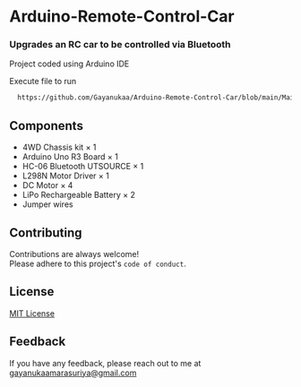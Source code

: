 
# Arduino-Remote-Control-Car

### Upgrades an RC car to be controlled via Bluetooth

Project coded using Arduino IDE

Execute file to run
```bash
  https://github.com/Gayanukaa/Arduino-Remote-Control-Car/blob/main/Main/Main.ino
```

## Components

- 4WD Chassis kit ×	1
 - Arduino Uno R3 Board ×	1	
 - HC-06 Bluetooth UTSOURCE ×	1	
 - L298N Motor Driver ×	1	
 - DC Motor ×  4
 - LiPo Rechargeable Battery ×	2
 - Jumper wires
## Contributing

Contributions are always welcome!\
Please adhere to this project's `code of conduct`.


## License

[MIT License](https://choosealicense.com/licenses/mit/)


## Feedback

If you have any feedback, please reach out to me at gayanukaamarasuriya@gmail.com

